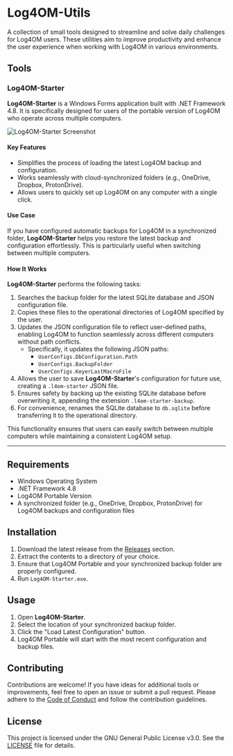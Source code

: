 # Log4OM-Utils

A collection of small tools designed to streamline and solve daily challenges for Log4OM users. These utilities aim to improve productivity and enhance the user experience when working with Log4OM in various environments.

## Tools

### Log4OM-Starter

**Log4OM-Starter** is a Windows Forms application built with .NET Framework 4.8. It is specifically designed for users of the portable version of Log4OM who operate across multiple computers.

![Log4OM-Starter Screenshot](https://s.l2m.io/ee35677f-2b12-403a-a7b8-bfa48023b4b3)

#### Key Features

- Simplifies the process of loading the latest Log4OM backup and configuration.
- Works seamlessly with cloud-synchronized folders (e.g., OneDrive, Dropbox, ProtonDrive).
- Allows users to quickly set up Log4OM on any computer with a single click.

#### Use Case

If you have configured automatic backups for Log4OM in a synchronized folder, **Log4OM-Starter** helps you restore the latest backup and configuration effortlessly. This is particularly useful when switching between multiple computers.

#### How It Works

**Log4OM-Starter** performs the following tasks:

1. Searches the backup folder for the latest SQLite database and JSON configuration file.
2. Copies these files to the operational directories of Log4OM specified by the user.
3. Updates the JSON configuration file to reflect user-defined paths, enabling Log4OM to function seamlessly across different computers without path conflicts.
   - Specifically, it updates the following JSON paths:
     - `UserConfigs.DbConfiguration.Path`
     - `UserConfigs.BackupFolder`
     - `UserConfigs.KeyerLastMacroFile`
4. Allows the user to save **Log4OM-Starter**'s configuration for future use, creating a `.l4om-starter` JSON file.
5. Ensures safety by backing up the existing SQLite database before overwriting it, appending the extension `.l4om-starter-backup`.
6. For convenience, renames the SQLite database to `db.sqlite` before transferring it to the operational directory.

This functionality ensures that users can easily switch between multiple computers while maintaining a consistent Log4OM setup.

---

## Requirements

- Windows Operating System
- .NET Framework 4.8
- Log4OM Portable Version
- A synchronized folder (e.g., OneDrive, Dropbox, ProtonDrive) for Log4OM backups and configuration files

## Installation

1. Download the latest release from the [Releases](#) section.
2. Extract the contents to a directory of your choice.
3. Ensure that Log4OM Portable and your synchronized backup folder are properly configured.
4. Run `Log4OM-Starter.exe`.

## Usage

1. Open **Log4OM-Starter**.
2. Select the location of your synchronized backup folder.
3. Click the "Load Latest Configuration" button.
4. Log4OM Portable will start with the most recent configuration and backup files.

## Contributing

Contributions are welcome! If you have ideas for additional tools or improvements, feel free to open an issue or submit a pull request. Please adhere to the [Code of Conduct](#) and follow the contribution guidelines.

## License

This project is licensed under the GNU General Public License v3.0. See the [LICENSE](#) file for details.
